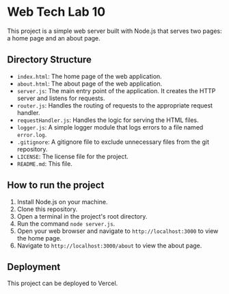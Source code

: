 # Web Tech Lab 10

This project is a simple web server built with Node.js that serves two pages: a home page and an about page.

## Directory Structure

-   `index.html`: The home page of the web application.
-   `about.html`: The about page of the web application.
-   `server.js`: The main entry point of the application. It creates the HTTP server and listens for requests.
-   `router.js`: Handles the routing of requests to the appropriate request handler.
-   `requestHandler.js`: Handles the logic for serving the HTML files.
-   `logger.js`: A simple logger module that logs errors to a file named `error.log`.
-   `.gitignore`: A gitignore file to exclude unnecessary files from the git repository.
-   `LICENSE`: The license file for the project.
-   `README.md`: This file.

## How to run the project

1.  Install Node.js on your machine.
2.  Clone this repository.
3.  Open a terminal in the project's root directory.
4.  Run the command `node server.js`.
5.  Open your web browser and navigate to `http://localhost:3000` to view the home page.
6.  Navigate to `http://localhost:3000/about` to view the about page.

## Deployment

This project can be deployed to Vercel.
